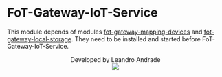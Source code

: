 # FoT-Gateway-IoT-Service

This module depends of modules [fot-gateway-mapping-devices](https://github.com/WiserUFBA/fot-gateway-mapping-devices) and [fot-gateway-local-storage](https://github.com/WiserUFBA/fot-gateway-local-storage). They need to be installed and started before FoT-Gateway-IoT-Service.

<p align="center">
	Developed by Leandro Andrade</br>
  <img src="https://wiki.dcc.ufba.br/pub/SmartUFBA/ProjectLogo/wiserufbalogo.jpg"/>
</p>
